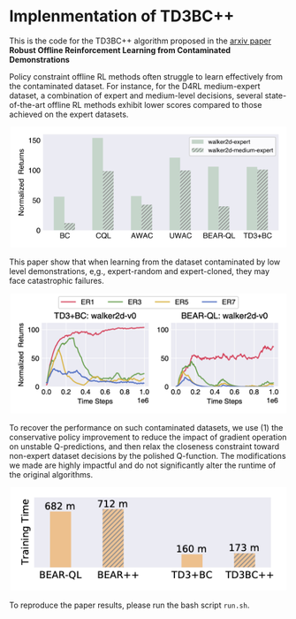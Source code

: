 # Implenmentation of TD3BC++

This is the code for the TD3BC++ algorithm proposed in the [arxiv paper](https://arxiv.org/pdf/2210.10469.pdf) **Robust Offline Reinforcement Learning from Contaminated Demonstrations** 

Policy constraint offline RL methods often struggle to learn effectively from the contaminated dataset. For instance, for the D4RL medium-expert dataset, a combination of expert and medium-level decisions, several state-of-the-art offline RL methods exhibit lower scores compared to those achieved on the expert datasets.
<p align="center">
    <img src="https://github.com/cangcn/TD3BCpp/blob/main/Figure_PerformanceDegradation.png" width="500px"/>
</p>


This paper show that when learning from the dataset contaminated by low level demonstrations, e,g., expert-random and expert-cloned, they may face catastrophic failures. 
<p align="center">
    <img src="https://github.com/cangcn/TD3BCpp/blob/main/Figure_CatastrophicFailure.png" width="500px"/>
</p>


To recover the performance on such contaminated datasets, we use (1) the conservative policy improvement to reduce the impact of gradient operation on unstable Q-predictions, and then relax the closeness constraint toward non-expert dataset decisions by the polished Q-function. The modifications we made are highly impactful and do not significantly alter the runtime of the original algorithms.
<p align="center">
    <img src="https://github.com/cangcn/TD3BCpp/blob/main/Figure_TrainingTime.png" width="500px"/>
</p>


To reproduce the paper results, please run the bash script `run.sh`. 
